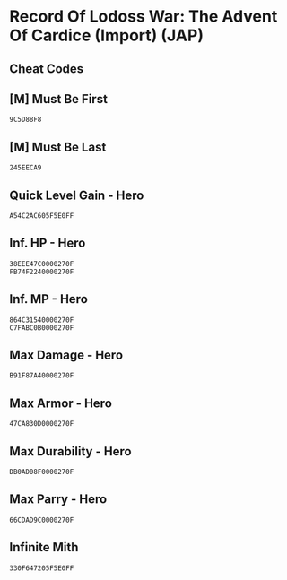 # Record Of Lodoss War: The Advent Of Cardice (Import) (JAP)

## Cheat Codes

## [M] Must Be First

```
9C5D88F8

```

## [M] Must Be Last

```
245EECA9

```

## Quick Level Gain - Hero

```
A54C2AC605F5E0FF

```

## Inf. HP - Hero

```
38EEE47C0000270F
FB74F2240000270F

```

## Inf. MP - Hero

```
864C31540000270F
C7FABC0B0000270F

```

## Max Damage - Hero

```
B91F87A40000270F

```

## Max Armor - Hero

```
47CA830D0000270F

```

## Max Durability - Hero

```
DB0AD08F0000270F

```

## Max Parry - Hero

```
66CDAD9C0000270F

```

## Infinite Mith

```
330F647205F5E0FF

```

